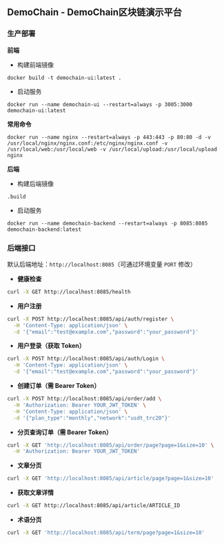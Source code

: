 ## DemoChain - DemoChain区块链演示平台

### 生产部署

**前端**

- 构建前端镜像

```shell
docker build -t demochain-ui:latest .
```

- 启动服务

```shell
docker run --name demochain-ui --restart=always -p 3005:3000 demochain-ui:latest
```

**常用命令**

```shell
docker run --name nginx --restart=always -p 443:443 -p 80:80 -d -v /usr/local/nginx/nginx.conf:/etc/nginx/nginx.conf -v /usr/local/web:/usr/local/web -v /usr/local/upload:/usr/local/upload nginx
```

**后端**

- 构建后端镜像

```shell
.build
```

- 启动服务

```shell
docker run --name demochain-backend --restart=always -p 8085:8085 demochain-backend:latest
```

### 后端接口

默认后端地址：`http://localhost:8085`（可通过环境变量 `PORT` 修改）

- **健康检查**

```bash
curl -X GET http://localhost:8085/health
```

- **用户注册**

```bash
curl -X POST http://localhost:8085/api/auth/register \
  -H 'Content-Type: application/json' \
  -d '{"email":"test@example.com","password":"your_password"}'
```

- **用户登录（获取 Token）**

```bash
curl -X POST http://localhost:8085/api/auth/Login \
  -H 'Content-Type: application/json' \
  -d '{"email":"test@example.com","password":"your_password"}'
```

- **创建订单（需 Bearer Token）**

```bash
curl -X POST http://localhost:8085/api/order/add \
  -H 'Authorization: Bearer YOUR_JWT_TOKEN' \
  -H 'Content-Type: application/json' \
  -d '{"plan_type":"monthly","network":"usdt_trc20"}'
```

- **分页查询订单（需 Bearer Token）**

```bash
curl -X GET 'http://localhost:8085/api/order/page?page=1&size=10' \
  -H 'Authorization: Bearer YOUR_JWT_TOKEN'
```

- **文章分页**

```bash
curl -X GET 'http://localhost:8085/api/article/page?page=1&size=10'
```

- **获取文章详情**

```bash
curl -X GET http://localhost:8085/api/article/ARTICLE_ID
```

- **术语分页**

```bash
curl -X GET 'http://localhost:8085/api/term/page?page=1&size=10'
